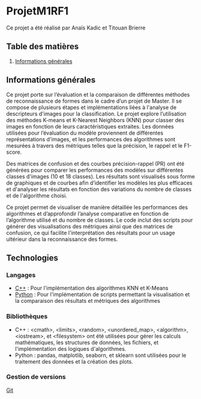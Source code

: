 # ProjetM1RF1

Ce projet a été réalisé par Anaïs Kadic et Titouan Brierre

## Table des matières

1. [Informations générales](#Informations-générales)

## Informations générales

Ce projet porte sur l’évaluation et la comparaison de différentes méthodes de reconnaissance de formes dans le cadre d’un projet de Master. Il se compose de plusieurs étapes et implémentations liées à l'analyse de descripteurs d'images pour la classification. Le projet explore l’utilisation des méthodes K-means et K-Nearest Neighbors (KNN) pour classer des images en fonction de leurs caractéristiques extraites. Les données utilisées pour l’évaluation du modèle proviennent de différentes représentations d'images, et les performances des algorithmes sont mesurées à travers des métriques telles que la précision, le rappel et le F1-score.

Des matrices de confusion et des courbes précision-rappel (PR) ont été générées pour comparer les performances des modèles sur différentes classes d'images (10 et 18 classes). Les résultats sont visualisés sous forme de graphiques et de courbes afin d’identifier les modèles les plus efficaces et d'analyser les résultats en fonction des variations du nombre de classes et de l'algorithme choisi.

Ce projet permet de visualiser de manière détaillée les performances des algorithmes et d’approfondir l’analyse comparative en fonction de l’algorithme utilisé et du nombre de classes. Le code inclut des scripts pour générer des visualisations des métriques ainsi que des matrices de confusion, ce qui facilite l'interprétation des résultats pour un usage ultérieur dans la reconnaissance des formes.

## Technologies

### Langages

 - [C++](https://fr.wikipedia.org/wiki/C%2B%2B#:~:text=C%2B%2B%20est%20un%20langage,objet%20et%20la%20programmation%20générique.) : Pour l'implémentation des algorithmes KNN et K-Means
 - [Python](https://www.python.org) : Pour l'implémentation de scripts permettant la visualisation et la comparaison des résultats et métriques des algorithmes

### Bibliothèques

 - C++ : \<cmath>, \<limits>, \<random>, \<unordered_map>, \<algorithm>, \<iostream>, et \<filesystem> ont été utilisées pour gérer les calculs mathématiques, les structures de données, les fichiers, et l'implémentation des logiques d'algorithmes.
 - Python : pandas, matplotlib, seaborn, et sklearn sont utilisées pour le traitement des données et la création des plots.

### Gestion de versions

[Git](https://git-scm.com)
